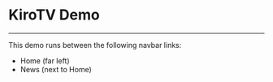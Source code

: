 # KiroTV Demo
------------

This demo runs between the following navbar links:
* Home (far left)
* News (next to Home)
